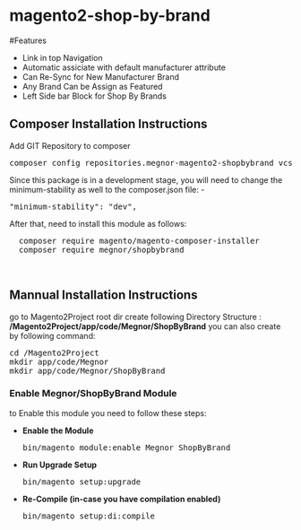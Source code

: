 # magento2-shop-by-brand

#Features
<ul>
<li>Link in top Navigation </li>
<li>Automatic assiciate with default manufacturer attribute</li>
<li>Can Re-Sync for New Manufacturer Brand</li>
<li>Any Brand Can be Assign as Featured</li>
<li>Left Side bar Block for Shop By Brands</li>
</ul>

<h2>Composer Installation Instructions</h2>
Add GIT Repository to composer
<pre>
composer config repositories.megnor-magento2-shopbybrand vcs https://github.com/megnor/magento2-shop-by-brand/
</pre>

Since this package is in a development stage, you will need to change the minimum-stability as well to the composer.json file: -
<pre>
"minimum-stability": "dev",
</pre>

After that, need to install this module as follows:
<pre>
  composer require magento/magento-composer-installer
  composer require megnor/shopbybrand
</pre>


<br/>
<h2> Mannual Installation Instructions</h2>
go to Magento2Project root dir 
create following Directory Structure :<br/>
<strong>/Magento2Project/app/code/Megnor/ShopByBrand</strong>
you can also create by following command:
<pre>
cd /Magento2Project
mkdir app/code/Megnor
mkdir app/code/Megnor/ShopByBrand
</pre>



<h3> Enable Megnor/ShopByBrand Module</h3>
to Enable this module you need to follow these steps:

<ul>
<li>
<strong>Enable the Module</strong>
<pre>bin/magento module:enable Megnor_ShopByBrand</pre></li>
<li>
<strong>Run Upgrade Setup</strong>
<pre>bin/magento setup:upgrade</pre></li>
<li>
<strong>Re-Compile (in-case you have compilation enabled)</strong>
	<pre>bin/magento setup:di:compile</pre>
</li>
</ul>